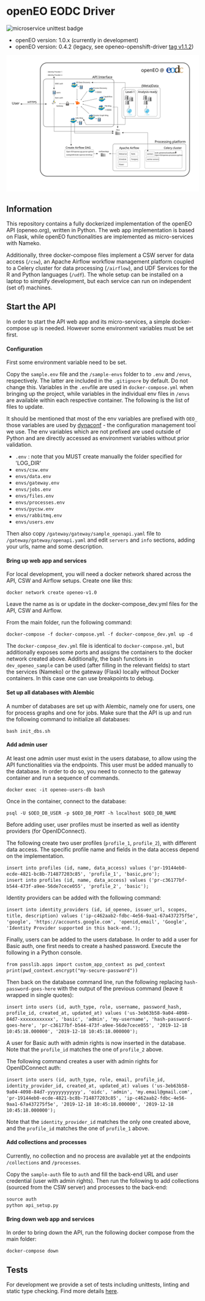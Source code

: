 # openEO EODC Driver

![microservice unittest badge](https://github.com/Open-EO/openeo-eodc-driver/workflows/Micorservice%20Unittests/badge.svg)

- openEO version: 1.0.x (currently in development)
- openEO version: 0.4.2 (legacy, see openeo-openshift-driver [tag v1.1.2](https://github.com/Open-EO/openeo-openshift-driver/releases/tag/v1.1.2))

![alt text](eodc_backend_chart.svg "EODC back-end")

## Information

This repository contains a fully dockerized implementation of the openEO API (openeo.org), written in Python. The web
app implementation is based on Flask, while openEO functionalities are implemented as micro-services with Nameko.

Additionally, three docker-compose files implement a CSW server for data access (`/csw`), an Apache Airflow workflow management platform coupled to a Celery cluster for data processing (`/airflow`), and UDF Services for the R and Python languages (`/udf`). The whole setup can be installed on a laptop to simplify development, but each service can run on independent (set of) machines.

## Start the API

In order to start the API web app and its micro-services, a simple docker-compose up is needed. However some environment variables must be set first.

#### Configuration

First some environment variable need to be set.

Copy the `sample.env` file and the `/sample-envs` folder to to `.env` and `/envs`, respectively. The latter are
included in the `.gitignore` by default. Do not change this. Variables in the `.env`file are used in
`docker-compose.yml` when bringing up the project, while variables in the individual env files in `/envs` are available
within each respective container. The following is the list of files to update.

It should be mentioned that most of the env variables are prefixed with `OEO_` those variables are used by
[dynaconf](https://dynaconf.readthedocs.io/en/latest/index.html) - the configuration management tool we use. The env
variables which are not prefixed are used outside of Python and are directly accessed as environment variables without
prior validation.

- `.env` : note that you MUST create manually the folder specified for 'LOG_DIR'
- `envs/csw.env`
- `envs/data.env`
- `envs/gateway.env`
- `envs/jobs.env`
- `envs/files.env`
- `envs/processes.env`
- `envs/pycsw.env`
- `envs/rabbitmq.env`
- `envs/users.env`

Then also copy `/gateway/gateway/sample_openapi.yaml` file to `/gateway/gateway/openapi.yaml` and edit `servers` and
`info` sections, adding your urls, name and some description.

#### Bring up web app and services

For local development, you will need a docker network shared across the API, CSW and Airflow setups. Create one like this:

```
docker network create openeo-v1.0
```

Leave the name as is or update in the docker-compose_dev.yml files for the API, CSW and Airflow.

From the main folder, run the following command:

```
docker-compose -f docker-compose.yml -f docker-compose_dev.yml up -d
```

The `docker-compose_dev.yml` file is identical to `docker-compose.yml`, but additionally exposes some ports and assigns the containers to the docker network created above.
Additionally, the bash functions in `dev_openeo_sample` can be used (after filling in the relevant fields) to start the services (Nameko) or the gateway (Flask) locally without Docker containers. In this case one can use breakpoints to debug.


#### Set up all databases with Alembic

A number of databases are set up with Alembic, namely one for users, one for process graphs and one for jobs. Make sure that the API is up and run the following command to initialize all databases:

```
bash init_dbs.sh
```

#### Add admin user

At least one admin user must exist in the users database, to allow using the API functionalities via the endpoints. This user must be added manually to the database. In order to do so, you need to connecto to the gateway container and run a sequence of commands.

```
docker exec -it openeo-users-db bash
```

Once in the container, connect to the database:

```
psql -U $OEO_DB_USER -p $OEO_DB_PORT -h localhost $OEO_DB_NAME
```

Before adding user, user profiles must be inserted as well as identity providers (for OpenIDConnect).

The following create two user profiles (`profile_1`, `profile_2`), with different data access. The specific profile name and fields in the data access depend on the implementation.

```
insert into profiles (id, name, data_access) values ('pr-19144eb0-ecde-4821-bc8b-714877203c85', 'profile_1', 'basic,pro');
insert into profiles (id, name, data_access) values ('pr-c36177bf-b544-473f-a9ee-56de7cece055', 'profile_2', 'basic');
```

Identity providers can be added with the following command:

```
insert into identity_providers (id, id_openeo, issuer_url, scopes, title, description) values ('ip-c462aab2-fdbc-4e56-9aa1-67a437275f5e', 'google', 'https://accounts.google.com', 'openid,email', 'Google', 'Identity Provider supported in this back-end.');
```

Finally, users can be added to the users database. In order to add a user for Basic auth, one first needs to create a hashed password. Execute the following in a Python console.

```
from passlib.apps import custom_app_context as pwd_context
print(pwd_context.encrypt("my-secure-password"))
```

Then back on the database command line, run the following replacing `hash-password-goes-here` with the output of the previous command (leave it wrapped in single quotes):

```
insert into users (id, auth_type, role, username, password_hash, profile_id, created_at, updated_at) values ('us-3eb63b58-9a04-4098-84d7-xxxxxxxxxxxx', 'basic', 'admin', 'my-username', 'hash-password-goes-here', 'pr-c36177bf-b544-473f-a9ee-56de7cece055', '2019-12-18 10:45:18.000000', '2019-12-18 10:45:18.000000');
```

A user for Basic auth with admin rights is now inserted in the database. Note that the  `profile_id` matches the one of `profile_2` above.

The following command creates a user with admin rights for OpenIDConnect auth:

```
insert into users (id, auth_type, role, email, profile_id, identity_provider_id, created_at, updated_at) values ('us-3eb63b58-9a04-4098-84d7-yyyyyyyyyyyy', 'oidc', 'admin', 'my.email@gmail.com', 'pr-19144eb0-ecde-4821-bc8b-714877203c85', 'ip-c462aab2-fdbc-4e56-9aa1-67a437275f5e', '2019-12-18 10:45:18.000000', '2019-12-18 10:45:18.000000');
```

Note that the `identity_provider_id` matches the only one created above, and the `profile_id` matches the one of `profile_1` above.


#### Add collections and processes

Currently, no collection and no process are available yet at the endpoints `/collections` and `/processes`.

Copy the `sample-auth` file to `auth` and fill the back-end URL and user credential (user with admin rights). Then run the following to add collections (sourced from the CSW server) and processes to the back-end:

```
source auth
python api_setup.py
```

#### Bring down web app and services

In order to bring down the API, run the following docker compose from the main folder:

```
docker-compose down
```

## Tests

For development we provide a set of tests including unittests, linting and static type checking. Find more details
[here](https://github.com/Open-EO/openeo-openshift-driver/blob/master/doc/run_tests.md).
